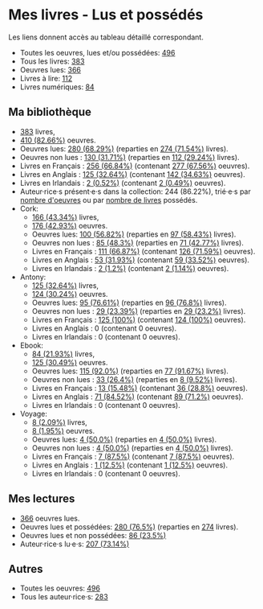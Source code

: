 # Mes livres - Lus et possédés

Les liens donnent accès au tableau détaillé correspondant.

- Toutes les oeuvres, lues et/ou possédées: [496](Lists/all_w.md)
- Tous les livres: [383](Lists/all_b.md)
- Oeuvres lues: [366](Lists/read_w.md)
- Livres à lire: [112](Lists/unread_owned_b.md)
- Livres numériques: [84](Lists/owned_ebook_b.md)

## Ma bibliothèque

- [383](Lists/owned_b.md) livres,
- [410 (82.66%)](Lists/owned_w.md) oeuvres.
- Oeuvres lues: [280 (68.29%)](Lists/read_owned_w.md) (reparties en [274 (71.54%)](Lists/read_owned_b.md) livres).
- Oeuvres non lues : [130 (31.71%)](Lists/unread_owned_w.md) (reparties en [112 (29.24%)](Lists/unread_owned_b.md) livres).
- Livres en Français : [256 (66.84%)](Lists/owned_fr_b.md) (contenant [277 (67.56%)](Lists/owned_fr_w.md) oeuvres).
- Livres en Anglais : [125 (32.64%)](Lists/owned_en_b.md) (contenant [142 (34.63%)](Lists/owned_en_w.md) oeuvres).
- Livres en Irlandais : [2 (0.52%)](Lists/owned_ga_b.md) (contenant [2 (0.49%)](Lists/owned_ga_w.md) oeuvres).
- Auteur·rice·s présent·e·s dans la collection: 244 (86.22%), trié·e·s par [nombre d'oeuvres](Lists/owned_w_a.md) ou par [nombre de livres](Lists/owned_b_a.md) possédés.
- Cork:
    - [166 (43.34%)](Lists/owned_cork_b.md) livres,
    - [176 (42.93%)](Lists/owned_cork_w.md) oeuvres.
    - Oeuvres lues: [100 (56.82%)](Lists/read_owned_cork_w.md) (reparties en [97 (58.43%)](Lists/read_owned_cork_b.md) livres).
    - Oeuvres non lues : [85 (48.3%)](Lists/unread_owned_cork_w.md) (reparties en [71 (42.77%)](Lists/unread_owned_cork_b.md) livres).
    - Livres en Français : [111 (66.87%)](Lists/owned_fr_cork_b.md) (contenant [126 (71.59%)](Lists/owned_fr_cork_w.md) oeuvres).
    - Livres en Anglais : [53 (31.93%)](Lists/owned_en_cork_b.md) (contenant [59 (33.52%)](Lists/owned_en_cork_w.md) oeuvres).
    - Livres en Irlandais : [2 (1.2%)](Lists/owned_ga_cork_b.md) (contenant [2 (1.14%)](Lists/owned_ga_cork_w.md) oeuvres).
- Antony:
    - [125 (32.64%)](Lists/owned_antony_b.md) livres,
    - [124 (30.24%)](Lists/owned_antony_w.md) oeuvres.
    - Oeuvres lues: [95 (76.61%)](Lists/read_owned_antony_w.md) (reparties en [96 (76.8%)](Lists/read_owned_antony_b.md) livres).
    - Oeuvres non lues : [29 (23.39%)](Lists/unread_owned_antony_w.md) (reparties en [29 (23.2%)](Lists/unread_owned_antony_b.md) livres).
    - Livres en Français : [125 (100%)](Lists/owned_fr_antony_b.md) (contenant [124 (100%)](Lists/owned_fr_antony_w.md) oeuvres).
    - Livres en Anglais : 0 (contenant 0 oeuvres).
    - Livres en Irlandais : 0 (contenant 0 oeuvres).
- Ebook:
    - [84 (21.93%)](Lists/owned_ebook_b.md) livres,
    - [125 (30.49%)](Lists/owned_ebook_w.md) oeuvres.
    - Oeuvres lues: [115 (92.0%)](Lists/read_owned_ebook_w.md) (reparties en [77 (91.67%)](Lists/read_owned_ebook_b.md) livres).
    - Oeuvres non lues : [33 (26.4%)](Lists/unread_owned_ebook_w.md) (reparties en [8 (9.52%)](Lists/unread_owned_ebook_b.md) livres).
    - Livres en Français : [13 (15.48%)](Lists/owned_fr_ebook_b.md) (contenant [36 (28.8%)](Lists/owned_fr_ebook_w.md) oeuvres).
    - Livres en Anglais : [71 (84.52%)](Lists/owned_en_ebook_b.md) (contenant [89 (71.2%)](Lists/owned_en_ebook_w.md) oeuvres).
    - Livres en Irlandais : 0 (contenant 0 oeuvres).
- Voyage:
    - [8 (2.09%)](Lists/owned_voyage_b.md) livres,
    - [8 (1.95%)](Lists/owned_voyage_w.md) oeuvres.
    - Oeuvres lues: [4 (50.0%)](Lists/read_owned_voyage_w.md) (reparties en [4 (50.0%)](Lists/read_owned_voyage_b.md) livres).
    - Oeuvres non lues : [4 (50.0%)](Lists/unread_owned_voyage_w.md) (reparties en [4 (50.0%)](Lists/unread_owned_voyage_b.md) livres).
    - Livres en Français : [7 (87.5%)](Lists/owned_fr_voyage_b.md) (contenant [7 (87.5%)](Lists/owned_fr_voyage_w.md) oeuvres).
    - Livres en Anglais : [1 (12.5%)](Lists/owned_en_voyage_b.md) (contenant [1 (12.5%)](Lists/owned_en_voyage_w.md) oeuvres).
    - Livres en Irlandais : 0 (contenant 0 oeuvres).

## Mes lectures

- [366](Lists/read_w.md) oeuvres lues.
- Oeuvres lues et possédées: [280 (76.5%)](Lists/read_owned_w.md) (reparties en [274](Lists/read_owned_b.md) livres).
- Oeuvres lues et non possédées: [86 (23.5%)](Lists/read_not_owned_w.md)
- Auteur·rice·s lu·e·s: [207 (73.14%)](Lists/read_a.md)

## Autres

- Toutes les oeuvres: [496](Lists/all_w.md)
- Tous les auteur·rice·s: [283](Lists/all_a.md)